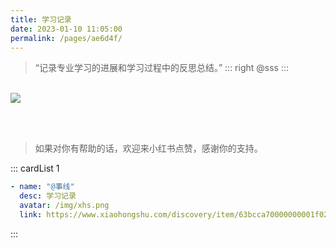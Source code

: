 ```yaml
---
title: 学习记录
date: 2023-01-10 11:05:00
permalink: /pages/ae6d4f/
---
```




> “记录专业学习的进展和学习过程中的反思总结。”
> ::: right
> @sss
> :::


<br>

<img src="/img/wall/20ADBF0C2A3082F6523B88FDBFB7FCBF.jpg" >

<br><br>


> 如果对你有帮助的话，欢迎来小红书点赞，感谢你的支持。

::: cardList 1
```yaml
- name: "@事线"
  desc: 学习记录
  avatar: /img/xhs.png
  link: https://www.xiaohongshu.com/discovery/item/63bcca70000000001f023f26


```
:::
